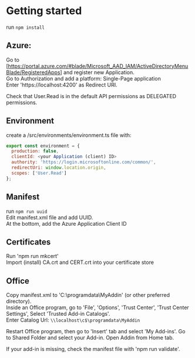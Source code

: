 # Getting started

run ```npm install```

## Azure: 

Go to [https://portal.azure.com/#blade/Microsoft_AAD_IAM/ActiveDirectoryMenuBlade/RegisteredApps] and register new Application.  
Go to Authorization and add a platform: Single-Page application  
Enter 'https://localhost:4200' as Redirect URI. 

Check that User.Read is in the default API permissions as DELEGATED permissions. 

## Environment

create a /src/environments/environment.ts file with: 

```javascript
export const environment = {
  production: false,
  clientId: <your Application (client) ID>
  authority: 'https://login.microsoftonline.com/common/',
  redirectUri: window.location.origin,
  scopes: ['User.Read']
};
```

## Manifest

run ```npm run uuid```  
Edit manifest.xml file and add UUID.  
At the bottom, add the Azure Application Client ID  

## Certificates

Run 'npm run mkcert'  
Import (install) CA.crt and CERT.crt into your certificate store  

## Office

Copy manifest.xml to 'C:\programdata\MyAddin' (or other preferred directory).  
Inside an Office program, go to 'File', 'Options', 'Trust Center', 'Trust Center Settings', Select 'Trusted Add-in Catalogs'.  
Enter Catalog Url: ```\\localhost\c$\programdata\MyAddin```  

Restart Office program, then go to 'Insert' tab and select 'My Add-ins'. Go to Shared Folder and select your Add-in. Open Addin from Home tab.  

If your add-in is missing, check the manifest file with 'npm run validate'. 
